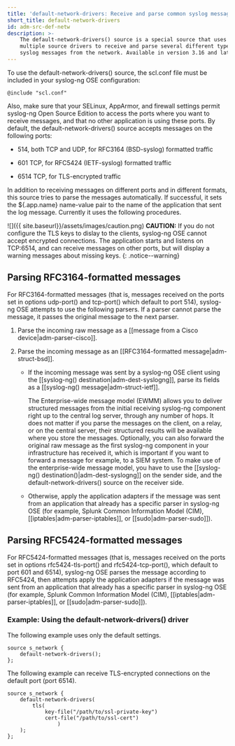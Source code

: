 ```yaml
---
title: 'default-network-drivers: Receive and parse common syslog messages'
short_title: default-network-drivers
id: adm-src-def-netw
description: >-
    The default-network-drivers() source is a special source that uses
    multiple source drivers to receive and parse several different types of
    syslog messages from the network. Available in version 3.16 and later.
---
```


To use the default-network-drivers() source, the scl.conf file must be
included in your syslog-ng OSE configuration:

```config
@include "scl.conf"
```

Also, make sure that your SELinux, AppArmor, and firewall settings
permit syslog-ng Open Source Edition to access the ports where you want
to receive messages, and that no other application is using these ports.
By default, the default-network-drivers() source accepts messages on the
following ports:

- 514, both TCP and UDP, for RFC3164 (BSD-syslog) formatted traffic

- 601 TCP, for RFC5424 (IETF-syslog) formatted traffic

- 6514 TCP, for TLS-encrypted traffic

In addition to receiving messages on different ports and in different
formats, this source tries to parse the messages automatically. If
successful, it sets the ${.app.name} name-value pair to the name of the
application that sent the log message. Currently it uses the following
procedures.

![]({{ site.baseurl}}/assets/images/caution.png) **CAUTION:** If you do not
configure the TLS keys to dislay to the clients, syslog-ng OSE cannot accept
encrypted connections. The application starts and listens on TCP:6514, and
can receive messages on other ports, but will display a warning messages about
missing keys.
{: .notice--warning}

## Parsing RFC3164-formatted messages

For RFC3164-formatted messages (that is, messages received on the ports
set in options udp-port() and tcp-port() which default to port 514),
syslog-ng OSE attempts to use the following parsers. If a parser cannot
parse the message, it passes the original message to the next parser.

1. Parse the incoming raw message as a [[message from a Cisco device|adm-parser-cisco]].

2. Parse the incoming message as an [[RFC3164-formatted message|adm-struct-bsd]].
    - If the incoming message was sent by a syslog-ng OSE client using
        the [[syslog-ng() destination|adm-dest-syslogng]], parse its
        fields as a [[syslog-ng() message|adm-struct-ietf]].

        The Enterprise-wide message model (EWMM) allows you
        to deliver structured messages from the initial receiving syslog-ng
        component right up to the central log server, through any number of
        hops. It does not matter if you parse the messages on the client,
        on a relay, or on the central server, their structured results will
        be available where you store the messages. Optionally, you can also
        forward the original raw message as the first syslog-ng component in your
        infrastructure has received it, which is important if you want
        to forward a message for example, to a SIEM system. To make use
        of the enterprise-wide message model, you have to use the
        [[syslog-ng() destination()|adm-dest-syslogng]] on the sender
        side, and the default-network-drivers() source on the receiver side.

    - Otherwise, apply the application adapters if the message was
        sent from an application that already has a specific parser in
        syslog-ng OSE (for example, Splunk Common Information Model
        (CIM), [[iptables|adm-parser-iptables]], or [[sudo|adm-parser-sudo]]).

## Parsing RFC5424-formatted messages

For RFC5424-formatted messages (that is, messages received on the ports
set in options rfc5424-tls-port() and rfc5424-tcp-port(), which default
to port 601 and 6514), syslog-ng OSE parses the message according to
RFC5424, then attempts apply the application adapters if the message was
sent from an application that already has a specific parser in syslog-ng
OSE (for example, Splunk Common Information Model (CIM),
[[iptables|adm-parser-iptables]], or [[sudo|adm-parser-sudo]]).

### Example: Using the default-network-drivers() driver

The following example uses only the default settings.

```config
source s_network {
    default-network-drivers();
};
```

The following example can receive TLS-encrypted connections on the
default port (port 6514).

```config
source s_network {
    default-network-drivers(
        tls(
            key-file("/path/to/ssl-private-key")
            cert-file("/path/to/ssl-cert")
                )
    );
};
```
